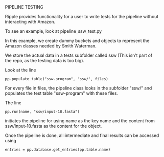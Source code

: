 PIPELINE TESTING

Ripple provides functionality for a user to write tests for the pipeline without interacting with Amazon.

To see an example, look at pipeline_ssw_test.py

In this example, we create dummy buckets and objects to represent the Amazon classes needed by Smith Waterman.

We store the actual data in a tests subfolder called ssw (This isn't part of the repo, as the testing data is too big).

Look at the line
```
pp.populate_table("ssw-program", "ssw/", files)
```

For every file in files, the pipeline class looks in the subfolder "ssw/" and populates the test table "ssw-program" with these files.

The line

```
pp.run(name, "ssw/input-10.fasta")
```

initiates the pipeline for using name as the key name and the content from ssw/input-10.fasta as the content for the object.

Once the pipeline is done, all intermediate and final results can be accessed using

```
entries = pp.database.get_entries(pp.table.name)
```
